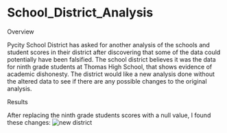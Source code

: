 # School_District_Analysis

Overview

Pycity School District has asked for another analysis of the schools and student scores in their district after discovering that some of the data could potentially have been falsified. The school district believes it was the data for ninth grade students at Thomas High School, that shows evidence of academic dishonesty. The district would like a new analysis done without the altered data to see if there are any possible changes to the original analysis.

Results

After replacing the ninth grade students scores with a null value, I found these changes:
![new district](https://user-images.githubusercontent.com/106573185/175230300-11435217-b1a1-4f68-adc4-937fb2c6fd22.PNG)
